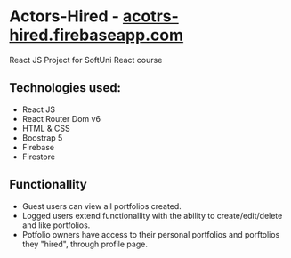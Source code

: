 # Actors-Hired - [acotrs-hired.firebaseapp.com](acotrs-hired.firebaseapp.com)

React JS Project for SoftUni React course

## Technologies used:

- React JS
- React Router Dom v6
- HTML & CSS
- Boostrap 5
- Firebase
- Firestore

## Functionallity

- Guest users can view all portfolios created.
- Logged users extend functionallity with the ability to create/edit/delete and like portfolios.
- Potfolio owners have access to their personal portfolios and porftolios they "hired", through profile page.
